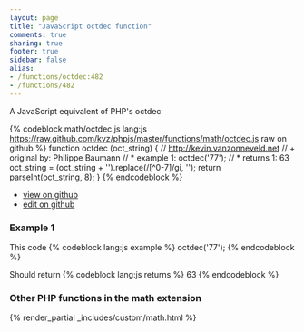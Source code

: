 ```yaml
---
layout: page
title: "JavaScript octdec function"
comments: true
sharing: true
footer: true
sidebar: false
alias:
- /functions/octdec:482
- /functions/482
---
```

<!-- Generated by Rakefile:build -->
A JavaScript equivalent of PHP's octdec

{% codeblock math/octdec.js lang:js https://raw.github.com/kvz/phpjs/master/functions/math/octdec.js raw on github %}
function octdec (oct_string) {
  // http://kevin.vanzonneveld.net
  // +   original by: Philippe Baumann
  // *     example 1: octdec('77');
  // *     returns 1: 63
  oct_string = (oct_string + '').replace(/[^0-7]/gi, '');
  return parseInt(oct_string, 8);
}
{% endcodeblock %}

 - [view on github](https://github.com/kvz/phpjs/blob/master/functions/math/octdec.js)
 - [edit on github](https://github.com/kvz/phpjs/edit/master/functions/math/octdec.js)

### Example 1
This code
{% codeblock lang:js example %}
octdec('77');
{% endcodeblock %}

Should return
{% codeblock lang:js returns %}
63
{% endcodeblock %}


### Other PHP functions in the math extension
{% render_partial _includes/custom/math.html %}
